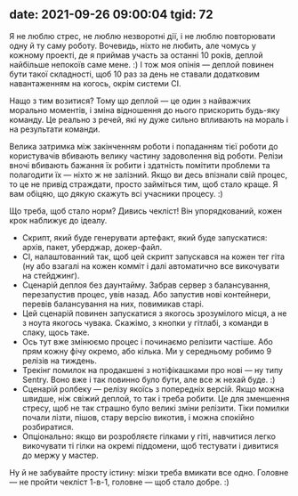 date: 2021-09-26 09:00:04
tgid: 72
----

Я не люблю стрес, не люблю незворотні дії, і не люблю повторювати одну й ту саму роботу. Вочевидь, ніхто не любить, але чомусь у кожному проекті, де я приймав участь за останні 10 років, деплой найбільше непокоїв саме мене. :) І тож моя опінія — деплой повинен бути такої складності, щоб 10 раз за день не ставали додатковим навантаженням на когось, окрім системи CI.

Нащо з тим возитися? Тому що деплой — це один з найважчих морально моментів, і зміна відношення до нього прискорить будь-яку команду. Це реально з речей, які ну дуже сильно впливають на мораль і на результати команди. 

Велика затримка між закінченням роботи і попаданням тієї роботи до користувачів вбивають велику частину задоволення від роботи. Релізи вночі вбивають бажання їх робити і здатність помітити проблеми та полагодити їх — ніхто ж не залізний. Якщо ви десь впізнали свій процес, то це не привід страждати, просто займіться тим, щоб стало краще. Я вам обіцяю, що дякую скажуть всі учасники процесу. :)

Що треба, щоб стало норм? Дивись чекліст! Він упорядкований, кожен крок наближує до ідеалу.

* Скрипт, який буде генерувати артефакт, який буде запускатися: архів, пакет, уберджар, докер-файл.
* CI, налаштованний так, щоб цей скрипт запускався на кожен тег гіта (ну або взагалі на кожен комміт і далі автоматично все викочувати на стейджинг).
* Сценарій деплоя без даунтайму. Забрав сервер з балансування, перезапустив процес, увів назад. Або запустив нові контейнери, перевів балансування на них, повимикав старі.
* Цей сценарій повинен запускатися з якогось зрозумілого місця, а не з ноута якогось чувака. Скажімо, з кнопки у гітлабі, з команди в слаку, щось таке. 
* Ось тут вже змінюємо процес і починаємо релізити частіше. Або прям кожну фічу окремо, або кілька. Ми у середньому робимо 9 релізів на тиждень.
* Трекінг помилок на продакшені з нотіфікашками про нові — ну типу Sentry. Воно вже і так повинно було бути, але все ж нехай буде. :)
* Сценарій ролбеку — релізу якоїсь з попередніх версій. Якщо можна швидше, ніж свіжий деплой, то так і треба робити. Це для зменшення стресу, щоб не так страшно було великі зміни релізити. Тіки помилки почали лізти, пішов, стару версію викотив, і можна спокійно розбиратися.
* Опціонально: якщо ви розробляєте гілками у гіті, навчитися легко викочувати ті гілки на окремі піддомени, щоб тестувати і дивитися до мержу у мастер.

Ну й не забувайте просту істину: мізки треба вмикати все одно. Головне — не пройти чекліст 1-в-1, головне — щоб стало добре. :)